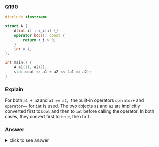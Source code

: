 ### Q190

```cpp
#include <iostream>

struct A {
    A(int i) : m_i(i) {}
    operator bool() const {
        return m_i > 0;
    }
    int m_i;
};

int main() {
    A a1(1), a2(2);
    std::cout << a1 + a2 << (a1 == a2);
}
```

### Explain

For both `a1 + a2` and `a1 == a2`，the built-in operators `operator+` and `operator==` for `int` is used. The two objects `a1` and `a2` are implicitly converted first to `bool` and then to `int` before calling the operator. In both cases, they convert first to `true`, then to `1`.

### Answer

<details>
<summary>click to see answer</summary>
21
</details>